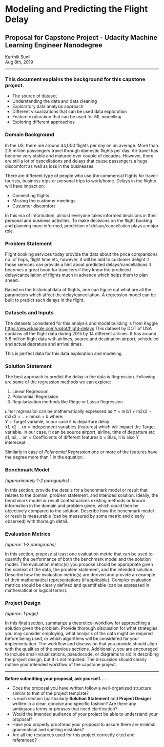 # Modeling and Predicting the Flight Delay

## Proposal for Capstone Project - Udacity Machine Learning Engineer Nanodegree

Karthik Sunil <br>
Aug 8th, 2019

---

### This document explains the background for this capstone project. 

- The source of dataset 
- Understanding the data and data cleaning
- Exploratory data analysis approach
- Different visualizations that can be used data exploration
- Feature exploration that can be used for ML modelling 
- Exploring different approaches 

### Domain Background

In the US, there are around 44,000 flights per day on an average. More than 2.5 million passengers travel through domestic flights per day. Air travel has become very stable and matured over couple of decades. However, there are still a lot of cancellations and delays that cause passengers a huge discomfort as well as loss in the businesses. 

There are different type of people who use the commercial flights for travel- tourists, business trips or personal trips to work/home. Delays in the flights will have impact on:

- Connecting flights
- Missing the customer meetings 
- Customer discomfort

In this era of information, almost everyone takes informed decisions in their personal and business activities. To make decisions on the flight booking and planning more informed, prediction of delays/cancellation plays a mojor role

### Problem Statement

Flight booking services today provide the data about the price comparisons, no. of hops, flight time etc, however, it will be add to customer delight if those services can provide a hint about predicted delays/cancellations.It becomes a great boon for travellers if they know the predicted delay/cancellation of flights much in advance which helps them to plan ahead.

Based on the historical data of flights, one can figure out what are all the parameters which affect the delay/cancellation. A regression model can be built to predict such delays in the flight. 

### Datasets and Inputs

The datasets considered for this analysis and model building is from Kaggle https://www.kaggle.com/usdot/flight-delays
This dataset by DOT of USA contains all the flight data during 2015 by 14 different airlines. It has around 5.8 million flight data with airlines, source and destination airport, scheduled and actual deprature and arrival times. 

This is perfect data for this data exploration and modeling. 


### Solution Statement
The best approach to predict the delay in the data is Regression. Following are some of the regression methods we can explore:

1. Linear Regression
2. Polunomial Regression
3. Regularization methods like Ridge or Lasso Regression

*Liner regression* can be mathematically expressed as 
Y = m1x1 + m2x2 + m3x3 + .. + mnxn + b where: <br>
Y = Target variable, in our case it is departure delay <br> 
x1, x2 .. xn = Independent variables (features) which will impact the Target variable. In our case, it can be source airport, airline, time of departure etc
a1, a2, .. an = Coefficients of different features
b = Bias, it is also Y interecept

Similarly in case of *Polynomial Regression* one or more of the features have the degree more than 1 in the equation.

### Benchmark Model
_(approximately 1-2 paragraphs)_

In this section, provide the details for a benchmark model or result that relates to the domain, problem statement, and intended solution. Ideally, the benchmark model or result contextualizes existing methods or known information in the domain and problem given, which could then be objectively compared to the solution. Describe how the benchmark model or result is measurable (can be measured by some metric and clearly observed) with thorough detail.

### Evaluation Metrics
_(approx. 1-2 paragraphs)_

In this section, propose at least one evaluation metric that can be used to quantify the performance of both the benchmark model and the solution model. The evaluation metric(s) you propose should be appropriate given the context of the data, the problem statement, and the intended solution. Describe how the evaluation metric(s) are derived and provide an example of their mathematical representations (if applicable). Complex evaluation metrics should be clearly defined and quantifiable (can be expressed in mathematical or logical terms).

### Project Design
_(approx. 1 page)_

In this final section, summarize a theoretical workflow for approaching a solution given the problem. Provide thorough discussion for what strategies you may consider employing, what analysis of the data might be required before being used, or which algorithms will be considered for your implementation. The workflow and discussion that you provide should align with the qualities of the previous sections. Additionally, you are encouraged to include small visualizations, pseudocode, or diagrams to aid in describing the project design, but it is not required. The discussion should clearly outline your intended workflow of the capstone project.

-----------

**Before submitting your proposal, ask yourself. . .**

- Does the proposal you have written follow a well-organized structure similar to that of the project template?
- Is each section (particularly **Solution Statement** and **Project Design**) written in a clear, concise and specific fashion? Are there any ambiguous terms or phrases that need clarification?
- Would the intended audience of your project be able to understand your proposal?
- Have you properly proofread your proposal to assure there are minimal grammatical and spelling mistakes?
- Are all the resources used for this project correctly cited and referenced?
